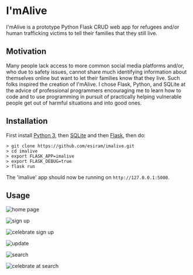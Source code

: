I'mAlive
==========

I'mAlive is a prototype Python Flask CRUD web app for refugees and/or human trafficking victims to tell their families that they still live.

Motivation
----------
Many people lack access to more common social media platforms and/or, who due to safety issues, cannot share much identifying information about themselves online but want to let their families know that they live.  Such folks inspired the creation of I'mAlive.  I chose Flask, Python, and SQLite at the advice of professional programmers encouraging me to learn how to code and to use programming in pursuit of practically helping vulnerable people get out of harmful situations and into good ones.

Installation
------------
First install [Python 3][1], then [SQLite][2] and then [Flask][3], then do:

    > git clone https://github.com/esiram/imalive.git
    > cd imalive
    > export FLASK_APP=imalive
    > export FLASK_DEBUG=true
    > flask run

The 'imalive' app should now be running on `http://127.0.0.1:5000`.

Usage
-----

![home page](imalive/static/imalive-home.png)

![sign up](imalive/static/imalive-signup.png)

![celebrate sign up](imalive/static/imalive-celebrate-at-signup.png)

![update](imalive/static/imalive-update.png)

![search](imalive/static/imalive-search.png)

![celebrate at search](imalive/static/imalive-celebrate-at-search.png)


   [1]: https://www.python.org/
   [2]: https://sqlite.org/
   [3]: http://flask.pocoo.org/


 

